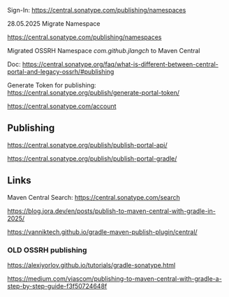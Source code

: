 Sign-In:  https://central.sonatype.com/publishing/namespaces


28.05.2025 Migrate Namespace

https://central.sonatype.com/publishing/namespaces

Migrated OSSRH Namespace *com.github.jlangch* to Maven Central

Doc:  https://central.sonatype.org/faq/what-is-different-between-central-portal-and-legacy-ossrh/#publishing



Generate Token for publishing: https://central.sonatype.org/publish/generate-portal-token/

https://central.sonatype.com/account


## Publishing

https://central.sonatype.org/publish/publish-portal-api/

https://central.sonatype.org/publish/publish-portal-gradle/



## Links

Maven Central Search: https://central.sonatype.com/search

https://blog.jora.dev/en/posts/publish-to-maven-central-with-gradle-in-2025/

https://vanniktech.github.io/gradle-maven-publish-plugin/central/


### OLD OSSRH publishing

https://alexiyorlov.github.io/tutorials/gradle-sonatype.html

https://medium.com/viascom/publishing-to-maven-central-with-gradle-a-step-by-step-guide-f3f50724648f